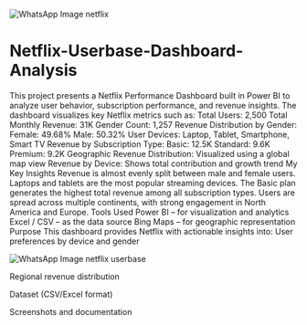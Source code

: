 ![WhatsApp Image netflix](https://github.com/user-attachments/assets/cf679aad-3706-4905-9443-0962274aaf29)
# Netflix-Userbase-Dashboard-Analysis
This project presents a Netflix Performance Dashboard built in Power BI to analyze user behavior, subscription performance, and revenue insights.
The dashboard visualizes key Netflix metrics such as:
Total Users: 2,500
Total Monthly Revenue: 31K
Gender Count: 1,257
Revenue Distribution by Gender:
Female: 49.68%
Male: 50.32%
User Devices: Laptop, Tablet, Smartphone, Smart TV
Revenue by Subscription Type:
Basic: 12.5K
Standard: 9.6K
Premium: 9.2K
Geographic Revenue Distribution: Visualized using a global map view
Revenue by Device: Shows total contribution and growth trend
My Key Insights
Revenue is almost evenly split between male and female users.
Laptops and tablets are the most popular streaming devices.
The Basic plan generates the highest total revenue among all subscription types.
Users are spread across multiple continents, with strong engagement in North America and Europe.
 Tools Used
Power BI – for visualization and analytics
Excel / CSV – as the data source
Bing Maps – for geographic representation
 Purpose
This dashboard provides Netflix with actionable insights into:
User preferences by device and gender

![WhatsApp Image  netflix userbase](https://github.com/user-attachments/assets/c2984a3b-1630-4eb0-ab0f-94fd50a86bfd)

Regional revenue distribution

Dataset (CSV/Excel format)

Screenshots and documentation
